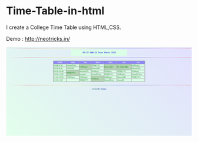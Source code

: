 # Time-Table-in-html
I create a College Time Table using HTML,CSS.

Demo : http://neotricks.in/

![alt text](https://raw.githubusercontent.com/kaimuzx78/Time-Table-in-html/main/Screenshot.png)
